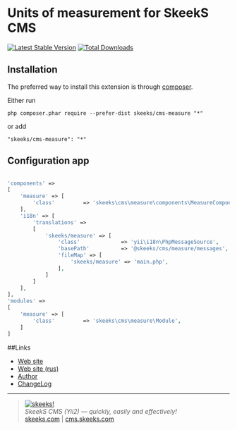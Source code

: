 Units of measurement for SkeekS CMS
===================================

[![Latest Stable Version](https://img.shields.io/packagist/v/skeeks/cms-measure.svg)](https://packagist.org/packages/skeeks/cms-measure)
[![Total Downloads](https://img.shields.io/packagist/dt/skeeks/cms-measure.svg)](https://packagist.org/packages/skeeks/cms-measure)

Installation
------------

The preferred way to install this extension is through [composer](http://getcomposer.org/download/).

Either run

```
php composer.phar require --prefer-dist skeeks/cms-measure "*"
```

or add

```
"skeeks/cms-measure": "*"
```

Configuration app
----------

```php

'components' =>
[
    'measure' => [
        'class'         => 'skeeks\cms\measure\components\MeasureComponent',
    ],
    'i18n' => [
        'translations' =>
        [
            'skeeks/measure' => [
                'class'             => 'yii\i18n\PhpMessageSource',
                'basePath'          => '@skeeks/cms/measure/messages',
                'fileMap' => [
                    'skeeks/measure' => 'main.php',
                ],
            ]
        ]
    ],
],
'modules' =>
[
    'measure' => [
        'class'         => 'skeeks\cms\measure\Module',
    ]
]

```

##Links
* [Web site](http://en.cms.skeeks.com)
* [Web site (rus)](http://cms.skeeks.com)
* [Author](http://skeeks.com)
* [ChangeLog](https://github.com/skeeks-cms/cms-measure/blob/master/CHANGELOG.md)


___

> [![skeeks!](https://skeeks.com/img/logo/logo-no-title-80px.png)](https://skeeks.com)  
<i>SkeekS CMS (Yii2) — quickly, easily and effectively!</i>  
[skeeks.com](https://skeeks.com) | [cms.skeeks.com](https://cms.skeeks.com)

